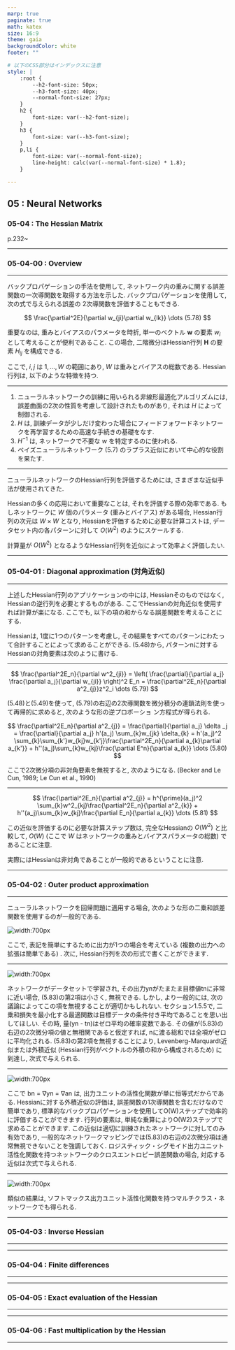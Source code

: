 ```yaml
---
marp: true
paginate: true
math: katex
size: 16:9
theme: gaia
backgroundColor: white
footer: ""

# 以下のCSS部分はインデックスに注意
style: |
    :root {
        --h2-font-size: 50px;
        --h3-font-size: 40px;
        --normal-font-size: 27px;
    }
    h2 {
        font-size: var(--h2-font-size);
    }
    h3 {
        font-size: var(--h3-font-size);
    }
    p,li {
        font-size: var(--normal-font-size);
        line-height: calc(var(--normal-font-size) * 1.8);
    }

---
```

## 05 : Neural Networks
### 05-04 : The Hessian Matrix
p.232~

---
### 05-04-00 : Overview



---

バックプロパゲーションの手法を使用して, ネットワーク内の重みに関する誤差関数の一次導関数を取得する方法を示した.
バックプロパゲーションを使用して, 次の式で与えられる誤差の 2次導関数を評価することもできる.

$$
\frac{\partial^2E}{\partial w_{ji}\partial w_{lk}} \dots (5.78)
$$

重要なのは, 重みとバイアスのパラメータを時折, 単一のベクトル $\bm{w}$ の要素 $w_i$ として考えることが便利であること.
この場合, 二階微分はHessian行列 $\bm{H}$ の要素 $H_{ij}$ を構成できる.

ここで, $i, j$ は ${1, \ldots, W}$ の範囲にあり, $W$ は重みとバイアスの総数である.
Hessian行列は, 以下のような特徴を持つ.

---

1. ニューラルネットワークの訓練に用いられる非線形最適化アルゴリズムには, 誤差曲面の2次の性質を考慮して設計されたものがあり, それは $H$ によって制御される.
2. $H$ は, 訓練データが少しだけ変わった場合にフィードフォワードネットワークを再学習するための高速な手続きの基礎をなす.
3. $H^{-1}$ は, ネットワークで不要な $w$ を特定するのに使われる.
4. ベイズニューラルネットワーク (5.7) のラプラス近似において中心的な役割を果たす.

---

ニューラルネットワークのHessian行列を評価するためには, さまざまな近似手法が使用されてきた.

Hessianの多くの応用において重要なことは, それを評価する際の効率である. もしネットワークに $W$ 個のパラメータ (重みとバイアス) がある場合, Hessian行列の次元は $W \times W$ となり, Hessianを評価するために必要な計算コストは, データセット内の各パターンに対して $O(W^2)$ のようにスケールする.

計算量が $O(W^2)$ となるようなHessian行列を近似によって効率よく評価したい.

---
### 05-04-01 : Diagonal approximation (対角近似)


---

上述したHessian行列のアプリケーションの中には, Hessianそのものではなく, Hessianの逆行列を必要とするものがある.
ここでHessianの対角近似を使用すれば計算が楽になる.
ここでも, 以下の項の和からなる誤差関数を考えることにする.

Hessianは, 1度に1つのパターンを考慮し, その結果をすべてのパターンにわたって合計することによって求めることができる. (5.48)から, パターンnに対するHessianの対角要素は次のように書ける.

---

$$
\frac{\partial^2E_n}{\partial w^2_{ji}} = \left( \frac{\partial}{\partial a_j} \frac{\partial a_j}{\partial w_{ji}} \right)^2 E_n =  \frac{\partial^2E_n}{\partial a^2_{j}}z^2_i \dots (5.79)
$$

(5.48)と(5.49)を使って, (5.79)の右辺の2次導関数を微分積分の連鎖法則を使って再帰的に求めると, 次のような形の逆プロポーショ ン方程式が得られる.

$$
\frac{\partial^2E_n}{\partial a^2_{j}} = \frac{\partial}{\partial a_j} \delta _j = \frac{\partial}{\partial a_j} h'(a_j) \sum_{k}w_{jk} \delta_{k} = h'(a_j)^2 \sum_{k}\sum_{k'}w_{kj}w_{k'j}\frac{\partial^2E_n}{\partial a_{k}\partial a_{k'}} + h''(a_j)\sum_{k}w_{kj}\frac{\partial E^n}{\partial a_{k}}  \dots (5.80)
$$

ここで2次微分項の非対角要素を無視すると, 次のようになる.
(Becker and Le Cun, 1989; Le Cun et al., 1990)

---

$$
\frac{\partial^2E_n}{\partial a^2_{j}} = h^{\prime}(a_j)^2 \sum_{k}w^2_{kj}\frac{\partial^2E_n}{\partial a^2_{k}} + h''(a_j)\sum_{k}w_{kj}\frac{\partial E_n}{\partial a_{k}}  \dots (5.81)
$$

この近似を評価するのに必要な計算ステップ数は, 完全なHessianの $O(W^2)$ と比較して, $O(W)$ (ここで $W$ はネットワークの重みとバイアスパラメータの総数) であることに注意.

実際にはHessianは非対角であることが一般的であるということに注意.

---
### 05-04-02 : Outer product approximation


---

ニューラルネットワークを回帰問題に適用する場合, 次のような形の二乗和誤差関数を使用するのが一般的である.

![width:700px](image-3.png)

ここで, 表記を簡単にするために出力が1つの場合を考えている (複数の出力への拡張は簡単である) . 次に, Hessian行列を次の形式で書くことができます. 

---

![width:700px](image-4.png)

ネットワークがデータセットで学習され, その出力ynがたまたま目標値tnに非常に近い場合, (5.83)の第2項は小さく, 無視できる. しかし, より一般的には, 次の議論によってこの項を無視することが適切かもしれない. セクション1.5.5で, 二乗和損失を最小化する最適関数は目標データの条件付き平均であることを思い出してほしい. その時, 量(yn - tn)はゼロ平均の確率変数である. その値が(5.83)の右辺の2次微分項の値と無相関であると仮定すれば, nに渡る総和では全項がゼロに平均化される. 
(5.83)の第2項を無視することにより, Levenberg-Marquardt近似または外積近似 (Hessian行列がベクトルの外積の和から構成されるため) に到達し, 次式で与えられる. 

---

![width:700px](image-5.png)

ここで bn = ∇yn = ∇an は, 出力ユニットの活性化関数が単に恒等式だからである. Hessianに対する外積近似の評価は, 誤差関数の1次導関数を含むだけなので簡単であり, 標準的なバックプロパゲーションを使用してO(W)ステップで効率的に評価することができます. 行列の要素は, 単純な乗算によりO(W2)ステップで求めることができます. この近似は適切に訓練されたネットワークに対してのみ有効であり, 一般的なネットワークマッピングでは(5.83)の右辺の2次微分項は通常無視できないことを強調しておく. 
ロジスティック・シグモイド出力ユニット活性化関数を持つネットワークのクロスエントロピー誤差関数の場合, 対応する近似は次式で与えられる. 

---

![width:700px](image-6.png)

類似の結果は, ソフトマックス出力ユニット活性化関数を持つマルチクラス・ネットワークでも得られる. 

---
### 05-04-03 : Inverse Hessian


---


---
### 05-04-04 : Finite differences


---

---
### 05-04-05 : Exact evaluation of the Hessian


---

---
### 05-04-06 : Fast multiplication by the Hessian


---
